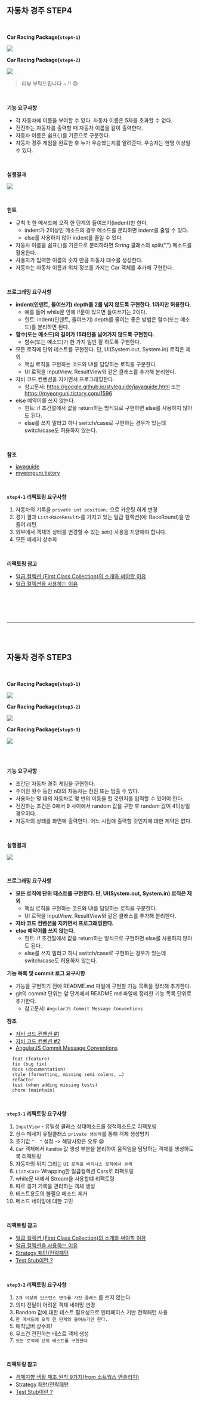 **자동차 경주 STEP4**
--

<br>

**Car Racing Package(`step4-1`)**

![](https://i.ibb.co/Y2xvDDN/image.png)

**Car Racing Package(`step4-2`)**

![](https://i.ibb.co/Jxp2WzD/image.png)

> 리뷰 부탁드립니다 ~ !! 😄

<br>

**기능 요구사항**
- 각 자동차에 이름을 부여할 수 있다. 자동차 이름은 5자를 초과할 수 없다.
- 전진하는 자동차를 출력할 때 자동차 이름을 같이 출력한다.
- 자동차 이름은 쉼표(,)를 기준으로 구분한다.
- 자동차 경주 게임을 완료한 후 누가 우승했는지를 알려준다. 우승자는 한명 이상일 수 있다.

<br>

**실행결과**

![](https://i.ibb.co/PxQwvxf/image.png)

<br>

**힌트**

- 규칙 1: 한 메서드에 오직 한 단계의 들여쓰기(indent)만 한다.
    - indent가 2이상인 메소드의 경우 메소드를 분리하면 indent를 줄일 수 있다.
    - else를 사용하지 않아 indent를 줄일 수 있다.
- 자동차 이름을 쉼표(,)를 기준으로 분리하려면 String 클래스의 split(",") 메소드를 활용한다.
- 사용자가 입력한 이름의 숫자 만큼 자동차 대수를 생성한다.
- 자동차는 자동차 이름과 위치 정보를 가지는 Car 객체를 추가해 구현한다.

<br>

**프로그래밍 요구사항**

- **indent(인덴트, 들여쓰기) depth를 2를 넘지 않도록 구현한다. 1까지만 허용한다.**
    - 예를 들어 while문 안에 if문이 있으면 들여쓰기는 2이다.
    - 힌트: indent(인덴트, 들여쓰기) depth를 줄이는 좋은 방법은 함수(또는 메소드)를 분리하면 된다.
- **함수(또는 메소드)의 길이가 15라인을 넘어가지 않도록 구현한다.**
    - 함수(또는 메소드)가 한 가지 일만 잘 하도록 구현한다.
- 모든 로직에 단위 테스트를 구현한다. 단, UI(System.out, System.in) 로직은 제외
    - 핵심 로직을 구현하는 코드와 UI를 담당하는 로직을 구분한다.
    - UI 로직을 InputView, ResultView와 같은 클래스를 추가해 분리한다.
- 자바 코드 컨벤션을 지키면서 프로그래밍한다.
    - 참고문서: https://google.github.io/styleguide/javaguide.html 또는 https://myeonguni.tistory.com/1596
- else 예약어를 쓰지 않는다.
    - 힌트: if 조건절에서 값을 return하는 방식으로 구현하면 else를 사용하지 않아도 된다.
    - else를 쓰지 말라고 하니 switch/case로 구현하는 경우가 있는데 switch/case도 허용하지 않는다.

<br>

**참조**

- [javaguide](https://google.github.io/styleguide/javaguide.html )
- [myeonguni.tistory](https://myeonguni.tistory.com/1596)

<br>

**`step4-1` 리팩토링 요구사항**

1. 자동차의 기록을 `private int position;` 으로 카운팅 하게 변경
2. 경기 결과 `List<RaceResult>`를 가지고 있는 일급 컬렉션(예: RaceRound)을 만들어 리턴
3. 외부에서 객체의 상태를 변경할 수 있는 set() 사용을 지양해야 합니다.
4. 모든 메세지 상수화

<br>

**리팩토링 참고**
- [일급 컬렉션 (First Class Collection)의 소개와 써야할 이유](https://jojoldu.tistory.com/412)
- [일급 컬렉션을 사용하는 이유](https://woowacourse.github.io/javable/2020-05-08/First-Class-Collection)


<br>

<br><br>

---

<br><br>

**자동차 경주 STEP3**
--

<br>

**Car Racing Package(`step3-1`)**

![](https://i.ibb.co/frh181t/image.png)

**Car Racing Package(`step3-2`)**

![](https://i.ibb.co/2WgP78v/image.png)

**Car Racing Package(`step3-3`)**

![](https://i.ibb.co/XjnMfzX/image.png)

<br><br>

**기능 요구사항**

- 초간단 자동차 경주 게임을 구현한다.
- 주어진 횟수 동안 n대의 자동차는 전진 또는 멈출 수 있다.
- 사용자는 몇 대의 자동차로 몇 번의 이동을 할 것인지를 입력할 수 있어야 한다.
- 전진하는 조건은 0에서 9 사이에서 random 값을 구한 후 random 값이 4이상일 경우이다.
- 자동차의 상태를 화면에 출력한다. 어느 시점에 출력할 것인지에 대한 제약은 없다.

<br>

**실행결과**

![](https://i.ibb.co/SJTBtGR/image.png)

<br>

**프로그래밍 요구사항**

- **모든 로직에 단위 테스트를 구현한다. 단, UI(System.out, System.in) 로직은 제외**
  - 핵심 로직을 구현하는 코드와 UI를 담당하는 로직을 구분한다.
  - UI 로직을 InputView, ResultView와 같은 클래스를 추가해 분리한다.
- **자바 코드 컨벤션을 지키면서 프로그래밍한다.**
- **else 예약어를 쓰지 않는다.**
  - 힌트: if 조건절에서 값을 return하는 방식으로 구현하면 else를 사용하지 않아도 된다.
  - else를 쓰지 말라고 하니 switch/case로 구현하는 경우가 있는데 switch/case도 허용하지 않는다.

**기능 목록 및 commit 로그 요구사항**

- 기능을 구현하기 전에 README.md 파일에 구현할 기능 목록을 정리해 추가한다.
- git의 commit 단위는 앞 단계에서 README.md 파일에 정리한 기능 목록 단위로 추가한다.
  - 참고문서: `AngularJS Commit Message Conventions`

**참조**

- [자바 코드 컨벤션 #1](https://google.github.io/styleguide/javaguide.html)
- [자바 코드 컨벤션 #2](https://myeonguni.tistory.com/1596)
- [AngularJS Commit Message Conventions](https://gist.github.com/stephenparish/9941e89d80e2bc58a153)
```
  feat (feature)
  fix (bug fix)
  docs (documentation)
  style (formatting, missing semi colons, …)
  refactor
  test (when adding missing tests)
  chore (maintain)
```

<br>

**`step3-1` 리팩토링 요구사항**

1. `InputView` - 유틸성 클래스 상태메소드를 정적메소드로 리팩토링
2. 상수 메세지 유틸클래스 `private 생성자`를 통해 객체 생성방지
3. 초기값 `"- "` 설정 -> 해당사항은 오류 😫
4. `Car` 객체에서 `Random` 값 생성 부분을 분리하여 움직임을 담당하는 객체를 생성하도록 리팩토링
5. 자동차의 위치 그리는 `UI 로직을 비지니스 로직에서 분리`
6. `List<Car>` Wrapping한 일급컬렉션 Cars로 리팩토링
7. while문 내에서 Stream을 사용할떄 리팩토링
8. 따로 경기 기록을 관리하는 객체 생성
9. 테스트용도의 불필요 메소드 제거
10. 메소드 네이밍에 대한 고민

<br>

**리팩토링 참고**
- [일급 컬렉션 (First Class Collection)의 소개와 써야할 이유](https://jojoldu.tistory.com/412)
- [일급 컬렉션을 사용하는 이유](https://woowacourse.github.io/javable/2020-05-08/First-Class-Collection)
- [Strategy 패턴/전략패턴](https://lee1535.tistory.com/93)
- [Test Stub이란 ?](https://beomseok95.tistory.com/294)


<br>

**`step3-2` 리팩토링 요구사항**

1. `2개 이상의 인스턴스 변수를 가진 클래스` 를 쓰지 않는다.
2. 의미 전달이 어려운 객체 네이밍 변경
3. Random 값에 대한 테스트 필요성으로 인터페이스 기반 전략패턴 사용
4. `한 메서드에 오직 한 단계의 들여쓰기만 한다.`
5. 매직넘버 상수화!
6. 무조건 전진하는 테스트 객체 생성
7. `모든 로직에 단위 테스트를 구현한다`


<br>

**리팩토링 참고**
- [객체지향 생활 체조 원칙 9가지(from 소트웍스 앤솔러지)](https://jamie95.tistory.com/entry/Java-%EA%B0%9D%EC%B2%B4%EC%A7%80%ED%96%A5-%EC%83%9D%ED%99%9C-%EC%B2%B4%EC%A1%B0-%EC%9B%90%EC%B9%99-9%EA%B0%80%EC%A7%80-from-%EC%86%8C%ED%8A%B8%EC%9B%8D%EC%8A%A4-%EC%95%A4%EC%86%94%EB%9F%AC%EC%A7%80)
- [Strategy 패턴/전략패턴](https://lee1535.tistory.com/93)
- [Test Stub이란 ?](https://beomseok95.tistory.com/294)

